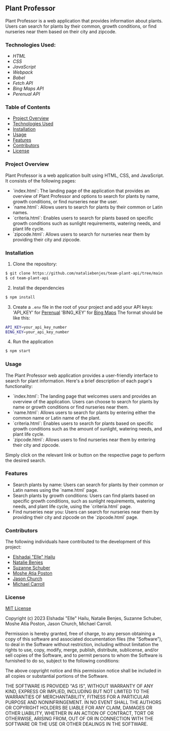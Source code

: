## Plant Professor

Plant Professor is a web application that provides information about plants. Users can search for plants by their common, growth conditions, or find nurseries near them based on their city and zipcode.

### Technologies Used:

* _HTML_
* _CSS_
* _JavaScript_
* _Webpack_
* _Babel_
* _Fetch API_
* _Bing Maps API_
* _Perenual API_

### Table of Contents

- [Project Overview](#project-overview)
- [Technologies Used](#technologies-Used)
- [Installation](#installation)
- [Usage](#usage)
- [Features](#features)
- [Contributors](#Contributors)
- [License](#license)

### Project Overview

Plant Professor is a web application built using HTML, CSS, and JavaScript. It consists of the following pages:

- \`index.html\`: The landing page of the application that provides an overview of Plant Professor and options to search for plants by name, growth conditions, or find nurseries near the user.
- \`name.html\`: Allows users to search for plants by their common or Latin names.
- \`criteria.html\`: Enables users to search for plants based on specific growth conditions such as sunlight requirements, watering needs, and plant life cycle.
- \`zipcode.html\`: Allows users to search for nurseries near them by providing their city and zipcode.


### Installation

1. Clone the repository:

```bash
$ git clone https://github.com/nataliebenjes/team-plant-api/tree/main
$ cd team-plant-api
```

2. Install the dependencies

```bash
$ npm install
```

3. Create a `.env` file in the root of your project and add your API keys:
'API_KEY' for [Perenual](https://perenual.com/plant-survey-quiz-test)
'BING_KEY' for [Bing Maps](https://learn.microsoft.com/en-us/bingmaps/rest-services/common-parameters-and-types/base-url-structure)
The format should be like this:

```bash
API_KEY=your_api_key_number
BING_KEY=your_api_key_number
```

4. Run the application

```bash
$ npm start
```

### Usage

The Plant Professor web application provides a user-friendly interface to search for plant information. Here's a brief description of each page's functionality:

- \`index.html\`: The landing page that welcomes users and provides an overview of the application. Users can choose to search for plants by name or growth conditions or find nurseries near them.
- \`name.html\`: Allows users to search for plants by entering either the common name or Latin name of the plant.
- \`criteria.html\`: Enables users to search for plants based on specific growth conditions such as the amount of sunlight, watering needs, and plant life cycle.
- \`zipcode.html\`: Allows users to find nurseries near them by entering their city and zipcode.

Simply click on the relevant link or button on the respective page to perform the desired search.

### Features

- Search plants by name: Users can search for plants by their common or Latin names using the \`name.html\` page.
- Search plants by growth conditions: Users can find plants based on specific growth conditions, such as sunlight requirements, watering needs, and plant life cycle, using the \`criteria.html\` page.
- Find nurseries near you: Users can search for nurseries near them by providing their city and zipcode on the \`zipcode.html\` page.

### Contributors
The following individuals have contributed to the development of this project:

- [Elshadai "Elle" Hailu](https://github.com/ellehailu)
- [Natalie Benjes](https://github.com/nataliebenjes)
- [Suzanne Schuber](https://github.com/SuzSch)
- [Moshe Atia Poston](https://github.com/Object-ions)
- [Jason Church](https://github.com/elijahchurch)
- [Michael Carroll](https://github.com/mcarroll138)

### License
[MIT License](https://choosealicense.com/licenses/mit/)

Copyright (c) 2023 Elshadai "Elle" Hailu, Natalie Benjes, Suzanne Schuber, Moshe Atia Poston, Jason Church, Michael Carroll.

Permission is hereby granted, free of charge, to any person obtaining a copy
of this software and associated documentation files (the "Software"), to deal
in the Software without restriction, including without limitation the rights
to use, copy, modify, merge, publish, distribute, sublicense, and/or sell
copies of the Software, and to permit persons to whom the Software is
furnished to do so, subject to the following conditions:

The above copyright notice and this permission notice shall be included in all
copies or substantial portions of the Software.

THE SOFTWARE IS PROVIDED "AS IS", WITHOUT WARRANTY OF ANY KIND, EXPRESS OR
IMPLIED, INCLUDING BUT NOT LIMITED TO THE WARRANTIES OF MERCHANTABILITY,
FITNESS FOR A PARTICULAR PURPOSE AND NONINFRINGEMENT. IN NO EVENT SHALL THE
AUTHORS OR COPYRIGHT HOLDERS BE LIABLE FOR ANY CLAIM, DAMAGES OR OTHER
LIABILITY, WHETHER IN AN ACTION OF CONTRACT, TORT OR OTHERWISE, ARISING FROM,
OUT OF OR IN CONNECTION WITH THE SOFTWARE OR THE USE OR OTHER DEALINGS IN THE
SOFTWARE.
